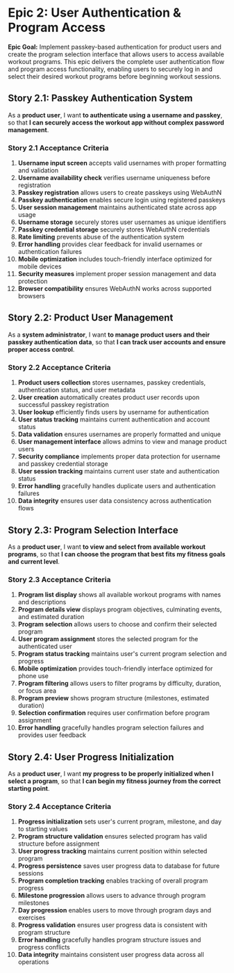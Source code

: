 # Epic 2: User Authentication & Program Access

**Epic Goal:** Implement passkey-based authentication for product users and create the program selection interface that allows users to access available workout programs. This epic delivers the complete user authentication flow and program access functionality, enabling users to securely log in and select their desired workout programs before beginning workout sessions.

## Story 2.1: Passkey Authentication System

As a **product user**,
I want **to authenticate using a username and passkey**,
so that **I can securely access the workout app without complex password management**.

### Story 2.1 Acceptance Criteria

1. **Username input screen** accepts valid usernames with proper formatting and validation
2. **Username availability check** verifies username uniqueness before registration
3. **Passkey registration** allows users to create passkeys using WebAuthN
4. **Passkey authentication** enables secure login using registered passkeys
5. **User session management** maintains authenticated state across app usage
6. **Username storage** securely stores user usernames as unique identifiers
7. **Passkey credential storage** securely stores WebAuthN credentials
8. **Rate limiting** prevents abuse of the authentication system
9. **Error handling** provides clear feedback for invalid usernames or authentication failures
10. **Mobile optimization** includes touch-friendly interface optimized for mobile devices
11. **Security measures** implement proper session management and data protection
12. **Browser compatibility** ensures WebAuthN works across supported browsers

## Story 2.2: Product User Management

As a **system administrator**,
I want **to manage product users and their passkey authentication data**,
so that **I can track user accounts and ensure proper access control**.

### Story 2.2 Acceptance Criteria

1. **Product users collection** stores usernames, passkey credentials, authentication status, and user metadata
2. **User creation** automatically creates product user records upon successful passkey registration
3. **User lookup** efficiently finds users by username for authentication
4. **User status tracking** maintains current authentication and account status
5. **Data validation** ensures usernames are properly formatted and unique
6. **User management interface** allows admins to view and manage product users
7. **Security compliance** implements proper data protection for username and passkey credential storage
8. **User session tracking** maintains current user state and authentication status
9. **Error handling** gracefully handles duplicate users and authentication failures
10. **Data integrity** ensures user data consistency across authentication flows

## Story 2.3: Program Selection Interface

As a **product user**,
I want **to view and select from available workout programs**,
so that **I can choose the program that best fits my fitness goals and current level**.

### Story 2.3 Acceptance Criteria

1. **Program list display** shows all available workout programs with names and descriptions
2. **Program details view** displays program objectives, culminating events, and estimated duration
3. **Program selection** allows users to choose and confirm their selected program
4. **User program assignment** stores the selected program for the authenticated user
5. **Program status tracking** maintains user's current program selection and progress
6. **Mobile optimization** provides touch-friendly interface optimized for phone use
7. **Program filtering** allows users to filter programs by difficulty, duration, or focus area
8. **Program preview** shows program structure (milestones, estimated duration)
9. **Selection confirmation** requires user confirmation before program assignment
10. **Error handling** gracefully handles program selection failures and provides user feedback

## Story 2.4: User Progress Initialization

As a **product user**,
I want **my progress to be properly initialized when I select a program**,
so that **I can begin my fitness journey from the correct starting point**.

### Story 2.4 Acceptance Criteria

1. **Progress initialization** sets user's current program, milestone, and day to starting values
2. **Program structure validation** ensures selected program has valid structure before assignment
3. **User progress tracking** maintains current position within selected program
4. **Progress persistence** saves user progress data to database for future sessions
5. **Program completion tracking** enables tracking of overall program progress
6. **Milestone progression** allows users to advance through program milestones
7. **Day progression** enables users to move through program days and exercises
8. **Progress validation** ensures user progress data is consistent with program structure
9. **Error handling** gracefully handles program structure issues and progress conflicts
10. **Data integrity** maintains consistent user progress data across all operations
